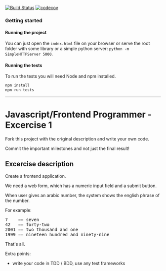 [![Build Status](https://travis-ci.org/murielsilveira/assessment.svg?branch=muriel-silveira)](https://travis-ci.org/murielsilveira/assessment) [![codecov](https://codecov.io/gh/murielsilveira/assessment/branch/muriel-silveira/graph/badge.svg)](https://codecov.io/gh/murielsilveira/assessment)


### Getting started

#### Running the project

You can just open the `index.html` file on your browser or serve the root folder with some library or a simple python server: `python -m SimpleHTTPServer 5000`.

#### Running the tests

To run the tests you will need Node and npm installed.

```bash
npm install
npm run tests
```

---

Javascript/Frontend Programmer - Excercise 1
=============================

Fork this project with the original description and write your own code.

Commit the important milestones and not just the final result!


Excercise description
--------------------

Create a frontend application.

We need a web form, which has a numeric input field and a submit button.

When user gives an arabic number, the system shows the english phrase of the number.

For example:
<pre>
7    == seven
42   == forty-two
2001 == two thousand and one
1999 == nineteen hundred and ninety-nine
</pre>

That's all.

Extra points:

* write your code in TDD / BDD, use any test frameworks
